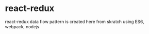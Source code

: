 # react-redux

react-redux data flow pattern is created here from skratch using ES6, webpack, nodejs
